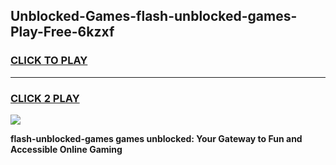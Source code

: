 
## Unblocked-Games-flash-unblocked-games-Play-Free-6kzxf
<h3>
<a href="https://premium76.site?title=flash-unblocked-games&ref=23A">CLICK TO PLAY</a></h3>
<hr>

<h3>
<a href="https://premium76.site?title=flash-unblocked-games&ref=23A">CLICK 2 PLAY</a>
  
</h3>

<a href="https://premium76.site?title=flash-unblocked-games&ref=23A"><img src="https://clearcache.store/games.png"></a>


**flash-unblocked-games games unblocked: Your Gateway to Fun and Accessible Online Gaming**
